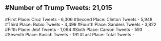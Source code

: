 #Number of Trump Tweets: 21,015
---
#First Place: Cruz Tweets - 6,306
#Second Place: Clinton Tweets - 5,948
#Third Place: Rubio Tweets - 4,499
#Fourth Place: Sanders Tweets - 3,822
#Fifth Place: Jeb! Tweets - 1,064
#Sixth Place: Carson Tweets - 593
#Seventh Place: Kasich Tweets - 191
#Last Place: Total Tweets -  
